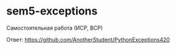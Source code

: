 # sem5-exceptions
Самостоятельная работа (ИСР, ВСР)

Ответ:
https://github.com/AnotherStudent/PythonExceptions420
